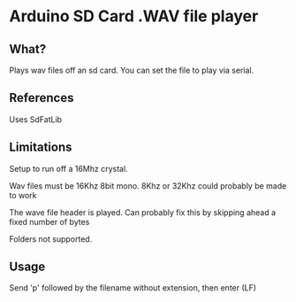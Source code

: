 Arduino SD Card .WAV file player
================================

What?
-----
Plays wav files off an sd card. You can set the file to play via serial.

References
----------
Uses SdFatLib

Limitations
-----------
Setup to run off a 16Mhz crystal.

Wav files must be 16Khz 8bit mono. 8Khz or 32Khz could probably be made to work
  
The wave file header is played. Can probably fix this by skipping ahead a fixed number of bytes

Folders not supported.

Usage
-----
Send 'p' followed by the filename without extension, then enter (LF)

